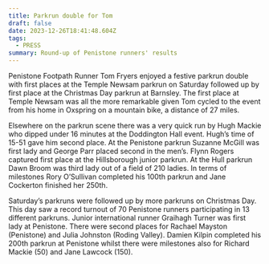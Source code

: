 ```yaml
---
title: Parkrun double for Tom
draft: false
date: 2023-12-26T18:41:48.604Z
tags:
  - PRESS
summary: Round-up of Penistone runners' results
---
```

Penistone Footpath Runner Tom Fryers enjoyed a festive parkrun double with first places at the Temple Newsam parkrun on Saturday followed up by first place at the Christmas Day parkrun at Barnsley.  The first place at Temple Newsam was all the more remarkable given Tom cycled to the event from his home in Oxspring on a mountain bike, a distance of 27 miles.

Elsewhere on the parkrun scene there was a very quick run by Hugh Mackie who dipped under 16 minutes at the Doddington Hall event. Hugh’s time of 15-51 gave him second place.  At the Penistone parkrun Suzanne McGill was first lady and George Parr placed second in the men’s.  Flynn Rogers captured first place at the Hillsborough junior parkrun. At the Hull parkrun Dawn Broom was third lady out of a field of 210 ladies. In terms of milestones Rory O’Sullivan completed his 100th parkrun and Jane Cockerton finished her 250th.

Saturday’s parkruns were followed up by more parkruns on Christmas Day.  This day saw a record turnout of 70 Penistone runners participating in 13 different parkruns.  Junior international runner Graihagh Turner was first lady at Penistone. There were second places for Rachael Mayston (Penistone) and Julia Johnston (Roding Valley). Damien Kilpin completed his 200th parkrun at Penistone whilst there were milestones also for Richard Mackie (50) and Jane Lawcock (150).